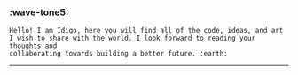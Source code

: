 ### :wave-tone5:

    Hello! I am Idigo, here you will find all of the code, ideas, and art
    I wish to share with the world. I look forward to reading your thoughts and
    collaborating towards building a better future. :earth:

---

